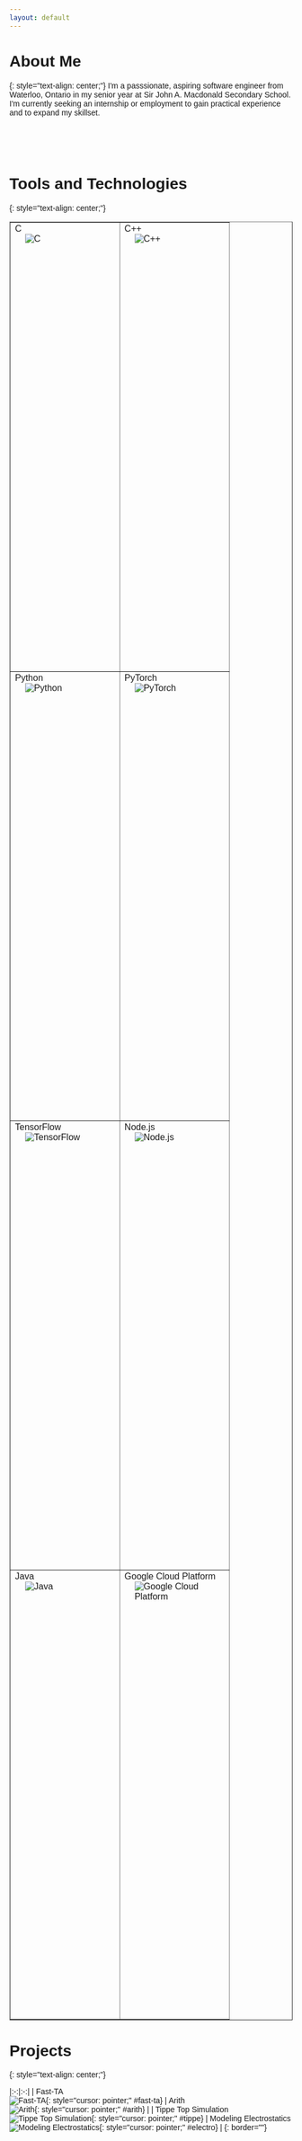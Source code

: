 ```yaml
---
layout: default
---
```


<style>
    body {font-family: Arial, Helvetica, sans-serif;}
    .modal {
      display: none; /* Hidden by default */
      position: fixed; /* Stay in place */
      z-index: 1; /* Sit on top */
      padding-top: 100px; /* Location of the box */
      left: 0;
      top: 0;
      width: 100%; /* Full width */
      height: 100%; /* Full height */
      overflow: auto; /* Enable scroll if needed */
      background-color: rgb(0,0,0); /* Fallback color */
      background-color: rgba(0,0,0,0.4); /* Black w/ opacity */
    }
    .modal-content {
      position:relative;
      background: #252525;
      background-attachment: fixed !important;
      background: linear-gradient(#2a2a29, #1c1c1c);
      margin: auto;
      padding: 20px;
      border: 1px solid #888;
      width: 80%;
      overflow: auto;
    }
    .close {
      color: #aaaaaa;
      float: right;
      font-size: 28px;
      font-weight: bold;
    }
    .close:hover,
    .close:focus {
      color: #000;
      text-decoration: none;
      cursor: pointer;
    }
    .image-left {
      width: 50%;
      margin-right: 10px;
      float: left;
    }
    .description {
      margin: 10px;
    }
    .tools {
      position: relative;
      left: 20px;
    }
    .view-github {
      position:absolute;
      bottom:15px;
      font-family: 'OpenSansLight', "Helvetica Neue", Helvetica, Arial, sans-serif;
      font-weight: normal;
      list-style: none;
      display: inline;
      color: white;
      line-height: 50px;
      text-shadow: 0px 1px 0px rgba(0,0,0,.2);
      font-size: 14px;
    }
    .view-github-link {
      color: white;
      border: 1px solid #5d910b;
      background: linear-gradient(#93bd20, #659e10);
      border-radius: 2px;
      box-shadow: inset 0px 1px 0px rgba(255,255,255,.3), 0px 3px 7px rgba(0,0,0,.7);
      background-color: #93bd20;
      padding: 10px 12px;
      margin-top: 6px;
      line-height:14px;
      font-size:14px;
      display:inline-block;
      text-align:center;
    }
    .view-github-link:hover {
      background: linear-gradient(#749619, #527f0e);
      background-color: #659e10;
      border: 1px solid #527f0e;
      box-shadow: inset 0px 1px 1px rgba(0,0,0,.2), 0px 1px 0px rgba(0,0,0,.0);
    }
    .data-cell {
      vertical-align: top;
      height: 20vh;
    }
    .cell-image {
      display:block;
      max-height: 18vh;
      max-width: 80%;
      margin:auto;
    }
    table td {
      width: 50%;
    }
</style>

# About Me
{: style="text-align: center;"}
I'm a passsionate, aspiring software engineer from Waterloo, Ontario in my senior year at Sir John A. Macdonald Secondary School. I'm currently seeking an internship or employment to gain practical experience and to expand my skillset.

<div style="height:50px;"></div>

# Tools and Technologies
{: style="text-align: center;"}

<table border="" style="vertical-align: top;">
  <tbody>
    <tr>
      <td class="data-cell">C <br /> <img src="assets/images/c.png" alt="C" class="cell-image" /></td>
      <td class="data-cell">C++ <br /> <img src="assets/images/cpp.png" alt="C++" class="cell-image" /></td>
    </tr>
    <tr>
      <td class="data-cell">Python <br /> <img src="assets/images/python.png" alt="Python" class="cell-image" /></td>
      <td class="data-cell">PyTorch <br /> <img src="assets/images/pytorch.png" alt="PyTorch" class="cell-image" /></td>
    </tr>
    <tr>
      <td class="data-cell">TensorFlow <br /> <img src="assets/images/tensorflow.png" alt="TensorFlow" class="cell-image" /></td>
      <td class="data-cell">Node.js <br /> <img src="assets/images/nodejs.png" alt="Node.js" class="cell-image" /></td>
    </tr>
    <tr>
      <td class="data-cell">Java <br /> <img src="assets/images/java.png" alt="Java" class="cell-image" /></td>
      <td class="data-cell">Google Cloud Platform <br /> <img src="assets/images/gcloud.png" alt="Google Cloud Platform" class="cell-image" /></td>
    </tr>
  </tbody>
</table>

# Projects
{: style="text-align: center;"}

<div id="fast-ta-modal" class="modal">
  <div class="modal-content">
    <span class="close" id="fast-ta-closebtn">&times;</span>
    <img class="image-left" src="assets/images/kama.svg" alt="KAMA Indicator Relative Speedup">
    <div class="description">
        <h2>Description:</h2>
        <p>Fast TA is an optimized, high-level technical analysis Python library used to compute technical indicators on financial datasets. It is written entirely in C, and uses SIMD vectorization as well. Fast TA is built with the Python and NumPy C APIs.</p>
        <h2>Tools and Technologies:</h2>
        <ul class="tools">
            <li>C</li>
            <li>Intel SIMD Intrinsics</li>
            <li>Python C API</li>
            <li>NumPy C API</li>
            <li>Travis CI</li>
            <li>Bazel</li>
            <li>Google Test (GTest)</li>
        </ul>
        <span class="view-github"><a href="https://github.com/cristian-bicheru/fast-ta" class="view-github-link" target="_blank">View on GitHub</a></span>
    </div>
  </div>
</div>

<div id="arith-modal" class="modal">
  <div class="modal-content">
    <span class="close" id="arith-closebtn">&times;</span>
    <img class="image-left" src="assets/images/arith.png" alt="Arithmetic Encoder Diagram">
    <div class="description">
        <h2>Description:</h2>
        <p>Arith is a simple C++ Huffman/Arithmetic Codec library for compressing data.</p>
        <h2>Tools and Technologies:</h2>
        <ul class="tools">
            <li>C++</li>
        </ul>
        <span class="view-github"><a href="https://github.com/cristian-bicheru/arith" class="view-github-link" target="_blank">View on GitHub</a></span>
    </div>
  </div>
</div>

<div id="tippe-modal" class="modal">
  <div class="modal-content">
    <span class="close" id="tippe-closebtn">&times;</span>
    <iframe src="https://drive.google.com/file/d/18MQ3AtuQT2Z1k9QhuBENRCZ1aoh2wO1d/preview" width="640" height="480" class="image-left"></iframe>
    <div class="description">
        <h2>Description:</h2>
        <p>This software simulates a <a href="https://en.wikipedia.org/wiki/Tippe_top" target="_blank">Tippe Top</a> spinning. It implements state-of-the-art ODE solvers such as the Dormand-Prince and Runge-Kutta Methods. Euler's method was found to be too unstable for the problem. The software was written as part of an energy and momentum lab analysis for Grade 12 AP physics. The only conserved quantity was found to be angular momentum dotted with the position vector. </p>
        <h2>Tools and Technologies:</h2>
        <ul class="tools">
            <li>Processing 3</li>
            <li>G4P</li>
            <li>Java Matrix Package (JAMA)</li>
        </ul>
        <span class="view-github"><a href="https://github.com/cristian-bicheru/tippe-top-simulation" class="view-github-link" target="_blank">View on GitHub</a></span>
    </div>
  </div>
</div>

<div id="electro-modal" class="modal">
  <div class="modal-content">
    <span class="close" id="electro-closebtn">&times;</span>
    <img class="image-left" src="assets/images/electrostatics.png" alt="Simulation of Two Coils">
    <div class="description">
        <h2>Description:</h2>
        <p>This software displays the magnetic vector field for a given input scene of current-carrying wires. It uses <a href="https://en.wikipedia.org/wiki/Biot%E2%80%93Savart_law" target="_blank">Biot-Savart Law</a> to compute the resulting field. Scenes are stored as files with a human-readable syntax, see example files in the GitHub repository. This software was written as part of an assignment for Grade 11 AP Physics. </p>
        <h2>Tools and Technologies:</h2>
        <ul class="tools">
            <li>Processing 3</li>
            <li>G4P</li>
        </ul>
        <span class="view-github"><a href="https://github.com/cristian-bicheru/modeling-electrostatics" class="view-github-link" target="_blank">View on GitHub</a></span>
    </div>
  </div>
</div>

|:-:|:-:|
| Fast-TA <br> ![Fast-TA](assets/images/kama.svg "Fast-TA Speedup vs Other Library"){: style="cursor: pointer;" #fast-ta} | Arith <br> ![Arith](assets/images/arith.png "Arithmetic Encoding Diagram"){: style="cursor: pointer;" #arith} |
| Tippe Top Simulation <br> ![Tippe Top Simulation](assets/images/tippe.png "Tippe Simulation in Action"){: style="cursor: pointer;" #tippe} | Modeling Electrostatics <br> ![Modeling Electrostatics](assets/images/electrostatics.png "Simulation of Two Coils"){: style="cursor: pointer;" #electro} |
{: border=""}

<script>
    const ids = ["fast-ta", "arith", "tippe", "electro"];
    ids.forEach(function(id) {
        const modal = document.getElementById(id+"-modal");
        const closebtn = document.getElementById(id+"-closebtn");
        const img = document.getElementById(id);
        img.onclick = function() {
          modal.style.display = "table-cell";
        };
        closebtn.onclick = function() {
          modal.style.display = "none";
        };
        window.addEventListener('click', function(event) {
          if (event.target == modal) {
            modal.style.display = "none";
          }
        });
    });
</script>
